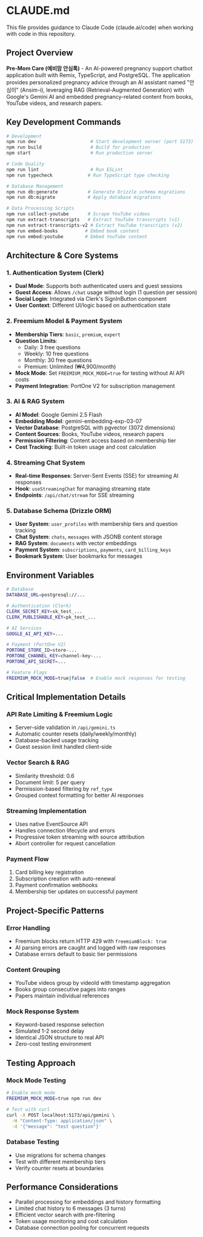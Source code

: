 # CLAUDE.md

This file provides guidance to Claude Code (claude.ai/code) when working with code in this repository.

## Project Overview

**Pre-Mom Care (예비맘 안심톡)** - An AI-powered pregnancy support chatbot application built with Remix, TypeScript, and PostgreSQL. The application provides personalized pregnancy advice through an AI assistant named "안심이" (Ansim-i), leveraging RAG (Retrieval-Augmented Generation) with Google's Gemini AI and embedded pregnancy-related content from books, YouTube videos, and research papers.

## Key Development Commands

```bash
# Development
npm run dev                    # Start development server (port 5173)
npm run build                  # Build for production
npm start                      # Run production server

# Code Quality
npm run lint                   # Run ESLint
npm run typecheck             # Run TypeScript type checking

# Database Management
npm run db:generate           # Generate Drizzle schema migrations
npm run db:migrate            # Apply database migrations

# Data Processing Scripts
npm run collect-youtube       # Scrape YouTube videos
npm run extract-transcripts   # Extract YouTube transcripts (v1)
npm run extract-transcripts-v2 # Extract YouTube transcripts (v2)
npm run embed-books          # Embed book content
npm run embed:youtube        # Embed YouTube content
```

## Architecture & Core Systems

### 1. Authentication System (Clerk)
- **Dual Mode**: Supports both authenticated users and guest sessions
- **Guest Access**: Allows `/chat` usage without login (1 question per session)
- **Social Login**: Integrated via Clerk's SignInButton component
- **User Context**: Different UI/logic based on authentication state

### 2. Freemium Model & Payment System
- **Membership Tiers**: `basic`, `premium`, `expert`
- **Question Limits**: 
  - Daily: 3 free questions
  - Weekly: 10 free questions  
  - Monthly: 30 free questions
  - Premium: Unlimited (₩4,900/month)
- **Mock Mode**: Set `FREEMIUM_MOCK_MODE=true` for testing without AI API costs
- **Payment Integration**: PortOne V2 for subscription management

### 3. AI & RAG System
- **AI Model**: Google Gemini 2.5 Flash
- **Embedding Model**: gemini-embedding-exp-03-07
- **Vector Database**: PostgreSQL with pgvector (3072 dimensions)
- **Content Sources**: Books, YouTube videos, research papers
- **Permission Filtering**: Content access based on membership tier
- **Cost Tracking**: Built-in token usage and cost calculation

### 4. Streaming Chat System
- **Real-time Responses**: Server-Sent Events (SSE) for streaming AI responses
- **Hook**: `useStreamingChat` for managing streaming state
- **Endpoints**: `/api/chat/stream` for SSE streaming

### 5. Database Schema (Drizzle ORM)
- **User System**: `user_profiles` with membership tiers and question tracking
- **Chat System**: `chats`, `messages` with JSONB content storage
- **RAG System**: `documents` with vector embeddings
- **Payment System**: `subscriptions`, `payments`, `card_billing_keys`
- **Bookmark System**: User bookmarks for messages

## Environment Variables

```bash
# Database
DATABASE_URL=postgresql://...

# Authentication (Clerk)
CLERK_SECRET_KEY=sk_test_...
CLERK_PUBLISHABLE_KEY=pk_test_...

# AI Services
GOOGLE_AI_API_KEY=...

# Payment (PortOne V2)
PORTONE_STORE_ID=store-...
PORTONE_CHANNEL_KEY=channel-key-...
PORTONE_API_SECRET=...

# Feature Flags
FREEMIUM_MOCK_MODE=true|false  # Enable mock responses for testing
```

## Critical Implementation Details

### API Rate Limiting & Freemium Logic
- Server-side validation in `/api/gemini.ts`
- Automatic counter resets (daily/weekly/monthly)
- Database-backed usage tracking
- Guest session limit handled client-side

### Vector Search & RAG
- Similarity threshold: 0.6
- Document limit: 5 per query
- Permission-based filtering by `ref_type`
- Grouped context formatting for better AI responses

### Streaming Implementation
- Uses native EventSource API
- Handles connection lifecycle and errors
- Progressive token streaming with source attribution
- Abort controller for request cancellation

### Payment Flow
1. Card billing key registration
2. Subscription creation with auto-renewal
3. Payment confirmation webhooks
4. Membership tier updates on successful payment

## Project-Specific Patterns

### Error Handling
- Freemium blocks return HTTP 429 with `freemiumBlock: true`
- AI parsing errors are caught and logged with raw responses
- Database errors default to basic tier permissions

### Content Grouping
- YouTube videos group by videoId with timestamp aggregation
- Books group consecutive pages into ranges
- Papers maintain individual references

### Mock Response System
- Keyword-based response selection
- Simulated 1-2 second delay
- Identical JSON structure to real API
- Zero-cost testing environment

## Testing Approach

### Mock Mode Testing
```bash
# Enable mock mode
FREEMIUM_MOCK_MODE=true npm run dev

# Test with curl
curl -X POST localhost:5173/api/gemini \
  -H "Content-Type: application/json" \
  -d '{"message": "test question"}'
```

### Database Testing
- Use migrations for schema changes
- Test with different membership tiers
- Verify counter resets at boundaries

## Performance Considerations

- Parallel processing for embeddings and history formatting
- Limited chat history to 6 messages (3 turns)
- Efficient vector search with pre-filtering
- Token usage monitoring and cost calculation
- Database connection pooling for concurrent requests